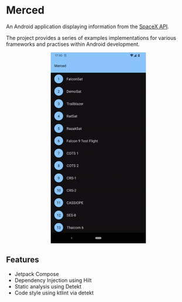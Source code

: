 # Merced

An Android application displaying information from the [SpaceX API](https://docs.spacexdata.com/).

The project provides a series of examples implementations for various frameworks and practises
within Android development.

<div align="center"><img src="/screenshots/launchList001.gif" width="260"></div>

## Features

- Jetpack Compose
- Dependency Injection using Hilt
- Static analysis using Detekt
- Code style using ktlint via detekt
